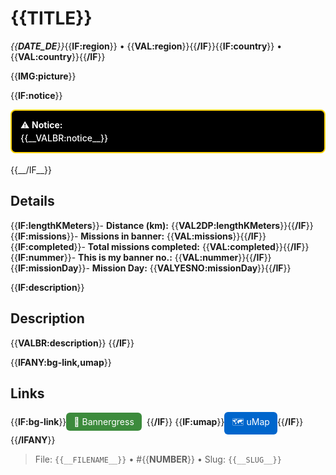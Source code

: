 # {{__TITLE__}}

*{{__DATE_DE__}}*{{__IF:region__}} • {{__VAL:region__}}{{__/IF__}}{{__IF:country__}} • {{__VAL:country__}}{{__/IF__}}

{{__IMG:picture__}}

{{__IF:notice__}}
<div style="
  margin: 10px 0 18px;
  padding: 12px 14px;
  border: 2px solid #FFD500;
  background-color: #000;
  color: #fff;
  border-radius: 8px;
  font-weight: 500;
  line-height: 1.5;
">
  ⚠️ <strong>Notice:</strong><br>
  {{__VALBR:notice__}}
</div>
{{__/IF__}}

## Details
{{__IF:lengthKMeters__}}- **Distance (km):** {{__VAL2DP:lengthKMeters__}}{{__/IF__}}
{{__IF:missions__}}- **Missions in banner:** {{__VAL:missions__}}{{__/IF__}}
{{__IF:completed__}}- **Total missions completed:** {{__VAL:completed__}}{{__/IF__}}
{{__IF:nummer__}}- **This is my banner no.:** {{__VAL:nummer__}}{{__/IF__}}
{{__IF:missionDay__}}- **Mission Day:** {{__VALYESNO:missionDay__}}{{__/IF__}}

{{__IF:description__}}
## Description
{{__VALBR:description__}}
{{__/IF__}}

{{__IFANY:bg-link,umap__}}
## Links
{{__IF:bg-link__}}<a href="{{__VAL:bg-link__}}" target="_blank" style="display:inline-block;margin-right:8px;padding:6px 12px;background:#3c8b3c;color:#fff;text-decoration:none;border-radius:6px;">🔗 Bannergress</a>{{__/IF__}}
{{__IF:umap__}}<a href="{{__VAL:umap__}}" target="_blank" style="display:inline-block;padding:6px 12px;background:#0066cc;color:#fff;text-decoration:none;border-radius:6px;">🗺️ uMap</a>{{__/IF__}}
{{__/IFANY__}}

> File: `{{__FILENAME__}}`
> • #{{__NUMBER__}}
> • Slug: `{{__SLUG__}}`
